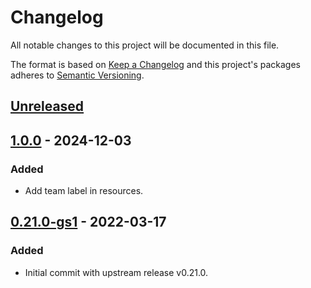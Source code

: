 # Changelog

All notable changes to this project will be documented in this file.

The format is based on [Keep a Changelog](http://keepachangelog.com/en/1.0.0/)
and this project's packages adheres to [Semantic Versioning](http://semver.org/spec/v2.0.0.html).

## [Unreleased]

## [1.0.0] - 2024-12-03

### Added

- Add team label in resources.

## [0.21.0-gs1] - 2022-03-17

### Added

- Initial commit with upstream release v0.21.0.

[Unreleased]: https://github.com/giantswarm/descheduler-app/compare/v1.0.0...HEAD
[1.0.0]: https://github.com/giantswarm/descheduler-app/compare/v0.21.0-gs1...v1.0.0
[0.21.0-gs1]: https://github.com/giantswarm/descheduler-app/compare/v0.0.0...v0.21.0-gs1
